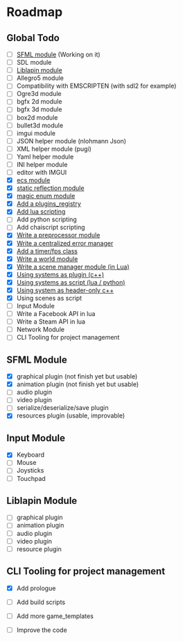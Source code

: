 # Roadmap

## Global Todo

* [ ] [SFML module](roadmap.md#sfml-module) \(Working on it\)
* [ ] SDL module
* [ ] [Liblapin module](roadmap.md#liblapin-module)
* [ ] Allegro5 module
* [ ] Compatibility with EMSCRIPTEN \(with sdl2 for example\)
* [ ] Ogre3d module
* [ ] bgfx 2d module
* [ ] bgfx 3d module
* [ ] box2d module
* [ ] bullet3d module
* [ ] imgui module
* [ ] JSON helper module \(nlohmann Json\)
* [ ] XML helper module \(pugi\)
* [ ] Yaml helper module
* [ ] INI helper module
* [ ] editor with IMGUI
* [x] [ecs module](modules/shiva-ecs.md)
* [x] [static reflection module](modules/shiva-reflection.md)
* [x] [magic enum module](modules/shiva-enums.md)
* [x] [Add a plugins\_registry](modules/shiva-dll.md#plugins_registry)
* [x] [Add lua scripting](scripting/lua.md)
* [ ] Add python scripting
* [ ] Add chaiscript scripting
* [x] [Write a preprocessor module](modules/shiva-pp.md)
* [x] [Write a centralized error manager](modules/shiva-error.md)
* [x] [Add a timer/fps class](modules/shiva-timer.md)
* [x] [Write a world module](modules/shiva-world.md)
* [x] [Write a scene manager module \(in Lua\)](modules/shiva-scenes.md)
* [x] [Using systems as plugin \(c++\)](tutorial/how-to-create-a-system-plugin.md)
* [x] [Using systems as script \(lua / python\)](tutorial/how-to-create-a-scripted-system.md)
* [x] [Using system as header-only c++](tutorial/quickstart.md#getting-started)
* [x] Using scenes as script
* [ ] Input Module
* [ ] Write a Facebook API in lua
* [ ] Write a Steam API in lua
* [ ] Network Module
* [ ] CLI Tooling for project management

## SFML Module

* [x] graphical plugin \(not finish yet but usable\)
* [x] animation plugin \(not finish yet but usable\)
* [ ] audio plugin
* [ ] video plugin
* [ ] serialize/deserialize/save plugin
* [x] resources plugin \(usable, improvable\)

## Input Module

* [x] Keyboard
* [ ] Mouse
* [ ] Joysticks
* [ ] Touchpad

## Liblapin Module

* [ ] graphical plugin
* [ ] animation plugin
* [ ] audio plugin
* [ ] video plugin
* [ ] resource plugin

## CLI Tooling for project management

* [x] Add prologue
* [ ] Add build scripts
* [ ] Add more game\_templates
* [ ] Improve the code

